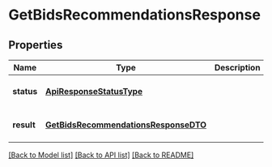 # GetBidsRecommendationsResponse

## Properties
Name | Type | Description | Notes
------------ | ------------- | ------------- | -------------
**status** | [**ApiResponseStatusType**](ApiResponseStatusType.md) |  | [optional] [default to null]
**result** | [**GetBidsRecommendationsResponseDTO**](GetBidsRecommendationsResponseDTO.md) |  | [optional] [default to null]

[[Back to Model list]](../README.md#documentation-for-models) [[Back to API list]](../README.md#documentation-for-api-endpoints) [[Back to README]](../README.md)


